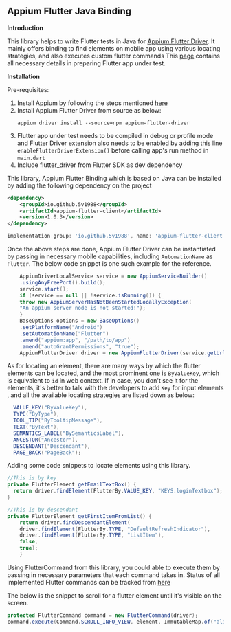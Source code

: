 ## Appium Flutter Java Binding

**Introduction**

This library helps to write Flutter tests in Java
for [Appium Flutter Driver](https://github.com/appium-userland/appium-flutter-driver). It mainly
offers binding to find elements on mobile app using various locating strategies, and also executes
custom flutter commands This [page](https://github.com/appium-userland/appium-flutter-driver)
contains all necessary details in preparing Flutter app under test.

**Installation**

Pre-requisites:
1. Install Appium by following the steps mentioned [here](https://appium.io/docs/en/2.0/quickstart/install/)
2. Install Appium Flutter Driver from source as below:
    ```npm
    appium driver install --source=npm appium-flutter-driver
    ```
3. Flutter app under test needs to be compiled in debug or profile mode and Flutter Driver extension
also needs to be enabled by adding this line `enableFlutterDriverExtension()` before calling app's 
run method in `main.dart`
4. Include flutter_driver from Flutter SDK as dev dependency

This library, Appium Flutter Binding which is based on Java can be installed by adding the following
dependency on the project

```xml
<dependency>
    <groupId>io.github.5v1988</groupId>
    <artifactId>appium-flutter-client</artifactId>
    <version>1.0.3</version>
</dependency>
```

```groovy
implementation group: 'io.github.5v1988', name: 'appium-flutter-client', version: '1.0.3'
```

Once the above steps are done, Appium Flutter Driver can be instantiated by passing in necessary
mobile capabilities, including `AutomationName` as `Flutter`. The below code snippet is one such 
example for the reference.

```java
    AppiumDriverLocalService service = new AppiumServiceBuilder()
    .usingAnyFreePort().build();
    service.start();
    if (service == null || !service.isRunning()) {
    throw new AppiumServerHasNotBeenStartedLocallyException(
    "An appium server node is not started!");
    }
    BaseOptions options = new BaseOptions()
    .setPlatformName("Android")
    .setAutomationName("Flutter")
    .amend("appium:app", "/path/to/app")
    .amend("autoGrantPermissions", "true");
    AppiumFlutterDriver driver = new AppiumFlutterDriver(service.getUrl(), options);
```

As for locating an element, there are many ways by which the flutter elements can be located, and 
the most prominent one is `ByValueKey`, which is equivalent to `id` in web context. If in case, you 
don't see it for the elements, it's better to talk with the developers to add `Key` for input elements
, and all the available locating strategies are listed down as below:

```java
  VALUE_KEY("ByValueKey"),
  TYPE("ByType"),
  TOOL_TIP("ByTooltipMessage"),
  TEXT("ByText"),
  SEMANTICS_LABEL("BySemanticsLabel"),
  ANCESTOR("Ancestor"),
  DESCENDANT("Descendant"),
  PAGE_BACK("PageBack");
```

Adding some code snippets to locate elements using this library.

```java
//This is by key
private FlutterElement getEmailTextBox() {
  return driver.findElement(FlutterBy.VALUE_KEY, "KEYS.loginTextbox");
}

//This is by descendant
private FlutterElement getFirstItemFromList() {
    return driver.findDescendantElement(
    driver.findElement(FlutterBy.TYPE, "DefaultRefreshIndicator"),
    driver.findElement(FlutterBy.TYPE, "ListItem"),
    false,
    true);
    }
```

Using FlutterCommand from this library, you could able to execute them by passing in necessary parameters
that each command takes in. Status of all implemented Flutter commands can be tracked from [here](https://github.com/appium-userland/appium-flutter-driver)

The below is the snippet to scroll for a flutter element until it's visible on the screen.

```java
protected FlutterCommand command = new FlutterCommand(driver);
command.execute(Command.SCROLL_INFO_VIEW, element, ImmutableMap.of("alignment", 0.1));;
```
